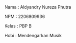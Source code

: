 Nama    : Aldyandry Nureza Phutra

NPM     : 2206809936

Kelas   : PBP B

Hobi    : Mendengarkan Musik